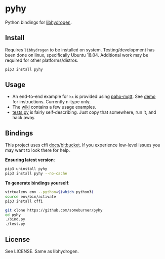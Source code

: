 # pyhy

Python bindings for [libhydrogen](https://github.com/jedisct1/libhydrogen).

## Install

Requires `libhydrogen` to be installed on system. Testing/development has been
done on linux, specifically Ubuntu 18.04. Additional work may be required for
other platforms/distros.

```sh
pip3 install pyhy
```

## Usage

* An end-to-end example for `kx` is provided using [paho-mqtt](https://github.com/eclipse/paho.mqtt.python).
See [demo](demo) for instructions. Currently n-type only.
* The [wiki](https://github.com/someburner/pyhy/wiki) contains a few usage
examples.
* [tests.py](https://github.com/someburner/pyhy/blob/master/test.py) is fairly
self-describing. Just copy that somewhere, run it, and hack away.

## Bindings

This project uses cffi [docs](https://cffi.readthedocs.io/en/latest/)/[bitbucket](https://bitbucket.org/cffi/cffi/issues?status=new&status=open).
If you experience low-level issues you may want to look there for help.

**Ensuring latest version**:

```sh
pip3 uninstall pyhy
pip3 install pyhy --no-cache
```

**To generate bindings yourself**:

```sh
virtualenv env --python=$(which python3)
source env/bin/activate
pip3 install cffi

git clone https://github.com/someburner/pyhy
cd pyhy
./bind.py
./test.py
```

## License

See LICENSE. Same as libhydrogen.
